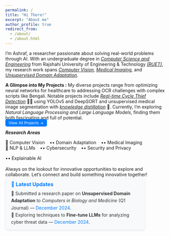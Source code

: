 ```yaml
---
permalink: /
title: "Hi There!"
excerpt: "About me"
author_profile: true
redirect_from: 
  - /about/
  - /about.html
---
```


I’m Ashraf, a researcher passionate about solving real-world problems through AI. With an undergraduate degree in *[Computer Science and Engineering](https://www.cse.ruet.ac.bd/)* from Rajshahi University of Engineering & Technology *[(RUET)](https://www.ruet.ac.bd/)*, my research work spans *[Computer Vision](https://github.com/ashraf-ul-alam-amit/BanglaOngko), [Medical Imaging](https://doi.org/10.1109/ICEEICT62016.2024.10534436),* and *[Unsupervised Domain Adaptation](https://github.com/ashraf-ul-alam-amit/KD-UDA)*.
<!--I've developed advanced frameworks for medical image segmentation and classification and worked with SOTA models to enhance AI applications.-->

**A Glimpse into My Projects :** My diverse projects range from optimizing neural networks for healthcare to addressing OCR challenges with complex scripts like Bengali. Notable projects include *[Real-time Cycle Thief Detection](https://github.com/ashraf-ul-alam-amit/cycle_theif)* 🚴‍♂️ using YOLOv5 and DeepSORT and unsupervised medical image segmentation with *[knowledge distillation](https://github.com/ashraf-ul-alam-amit/KD-UDA)* 🧠. Currently, I’m exploring *Natural Language Processing and Large Language Models*, finding them both fascinating and full of potential. 
<br>
<a href="/projects" style="background: #007bff; color: #fff; padding: 4px 10px; border-radius: 5px; font-size: 12px; text-decoration: none;">
    View All Projects →
</a>

***Research Areas***  

<div style="display: flex; flex-wrap: wrap; gap: 15px;">
  <span>📌 Computer Vision</span>
  <span>•• Domain Adaptation</span>
  <span>•• Medical Imaging</span>
</div>

<div style="display: flex; flex-wrap: wrap; gap: 15px;">
  <span>📌 NLP & LLMs</span>
  <span>•• Cybersecurity</span>
  <span>•• Security and Privacy</span>
  <span>•• Explainable AI</span>
</div>

<br>
Always on the lookout for innovative opportunities to explore and collaborate. Let’s connect and build something innovative together!


<!-- News & Updates Section -->
<div style="background: #f8f9fa; padding: 12px 18px; border-radius: 8px; box-shadow: 0 2px 5px rgba(0, 0, 0, 0.1); width: 100%; max-width: 400px;">
  <h3 style="margin: 0; font-size: 16px; color: #007bff; font-weight: bold;">📢 Latest Updates</h3>
  
  <!-- Scrollable News List -->
  <div style="max-height: 120px; overflow-y: auto; padding-right: 8px;">
    <ul style="list-style: none; padding: 0; margin: 8px 0 0; font-size: 14px; color: #333; line-height: 1.6;">
      <li>🔹 Submitted a research paper on <b>Unsupervised Domain Adaptation</b> to <i>Computers in Biology and Medicine</i> (Q1 Journal) — <span style="color: #007bff;">December 2024</span>.</li>
      <li>🔹 Exploring techniques to <b>Fine-tune LLMs</b> for analyzing cyber threat data — <span style="color: #007bff;">December 2024</span>.</li>
      <li>🔹 Actively working on <b>Explainable AI & Cybersecurity</b> to enhance AI model interpretability — <span style="color: #007bff;">October 2024</span>.</li>
    </ul>
  </div>
</div>









